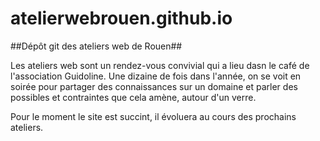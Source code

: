atelierwebrouen.github.io
=========================

##Dépôt git des ateliers web de Rouen##

Les ateliers web sont un rendez-vous convivial qui a lieu dasn le café de l'association Guidoline. Une dizaine de fois dans l'année, on se voit en soirée pour partager des connaissances sur un domaine et parler des possibles et contraintes que cela amène, autour d'un verre.

Pour le moment le site est succint, il évoluera au cours des prochains ateliers.